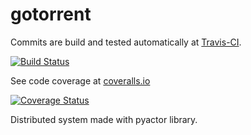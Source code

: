 # gotorrent
Commits are build and tested automatically at [Travis-CI](https://travis-ci.org/JoanBoronat/Go-torrent).

[![Build Status](https://travis-ci.org/JoanBoronat/Go-torrent.svg?branch=master)](https://travis-ci.org/JoanBoronat/Go-torrent)

See code coverage at [coveralls.io](https://coveralls.io/github/JoanBoronat/Go-torrent)

[![Coverage Status](https://coveralls.io/repos/github/JoanBoronat/Go-torrent/badge.svg)](https://coveralls.io/github/JoanBoronat/Go-torrent)

Distributed system made with pyactor library.